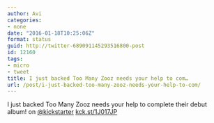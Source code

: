```yaml
---
author: Avi
categories:
- none
date: "2016-01-18T10:25:06Z"
format: status
guid: http://twitter-689091145293516800-post
id: 12160
tags:
- micro
- tweet
title: I just backed Too Many Zooz needs your help to com…
url: /post/i-just-backed-too-many-zooz-needs-your-help-to-com/
---
```

I just backed Too Many Zooz needs your help to complete their debut album! on [@kickstarter](http://twitter.com/kickstarter) [kck.st/1J017JP](http://kck.st/1J017JP)